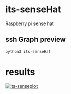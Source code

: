 # its-senseHat
Raspberry pi sense hat
## ssh Graph preview
```bash 
python3 its-senseHat
```
# results
[![its-senseplot](https://img.youtube.com/vi/4sLzIf9FIJU/maxresdefault.jpg)](https://www.youtube.com/watch?v=4sLzIf9FIJU)
